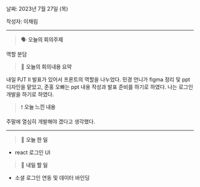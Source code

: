 날짜: 2023년 7월 27일 (목)

작성자: 이채림

---

<aside>

> 🗣 **오늘의 회의주제**

</aside>

역할 분담

<aside>

> 🎢 **오늘의 회의내용 요약**

</aside>

내일 PJT II 발표가 있어서 프론트의 역할을 나누었다. 민경 언니가 figma 정리 및 ppt 디자인을 맡았고, 준홍 오빠는 ppt 내용 작성과 발표 준비를 하기로 하였다. 나는 로그인 개발을 하기로 하였다.

<aside>

> ❗ **오늘 느낀 내용**

</aside>

주말에 열심히 개발해야 겠다고 생각했다.

---

<aside>

> 🎵 **오늘 한 일**

</aside>

- react 로그인 UI

<aside>

> 🎵 **내일 할 일**

</aside>

- 소셜 로그인 연동 및 데이터 바인딩
